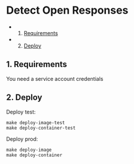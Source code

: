 # Detect Open Responses

<!-- vscode-markdown-toc -->
* 1. [Requirements](#Requirements)
* 2. [Deploy](#Deploy)

<!-- vscode-markdown-toc-config
	numbering=true
	autoSave=true
	/vscode-markdown-toc-config -->
<!-- /vscode-markdown-toc -->

##  1. <a name='Requirements'></a>Requirements

You need a service account credentials 

##  2. <a name='Deploy'></a>Deploy

Deploy test:

```
make deploy-image-test
make deploy-container-test
```

Deploy prod:

```
make deploy-image
make deploy-container
```
